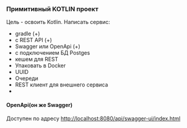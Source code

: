 ### Примитивный KOTLIN проект

Цель - освоить Kotlin. Написать сервис:
- gradle (+)
- с REST API (+)
- Swagger или OpenApi (+)
- с подключением БД Postges
- кешем для REST
- Упаковать в Docker
- UUID
- Очереди
- REST клиент для внешнего сервиса
- 

#### OpenApi(он же Swagger)

Доступен по адресу [http://localhost:8080/api/swagger-ui/index.html](http://localhost:8080/api/swagger-ui/index.html)

